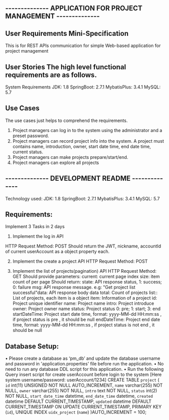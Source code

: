 ## -------------- APPLICATION FOR PROJECT MANAGEMENT --------------  ## 
## User Requirements Mini-Specification  
This is for REST APIs communication for simple Web-based application  for project management

## User Stories The high level functional requirements are as follows. 
System Requirements
JDK: 1.8
SpringBoot: 2.7.1
MybatisPlus: 3.4.1
MySQL: 5.7

## Use Cases
The use cases just helps to comprehend the requirements.
1. Project managers can log in to the system using the administrator and a preset password.
2. Project managers can record project info into the system.
A project must contains name, introduction, owner, start date time, end date time, current status.
3. Project managers can make projects prepare/start/end.
4. Project managers can explore all projects

## -------------- DEVELOPMENT README --------------  ## 
Technology used:
JDK: 1.8
SpringBoot: 2.7.1
MybatisPlus: 3.4.1
MySQL: 5.7

## Requirements:
Implement 3 Tasks in 2 days
1. Implement the log in API

HTTP Request Method: POST
Should return the JWT, nickname, accountId of current userAccount as a object property each.

2. Implement the create a project API
HTTP Request Method: POST

3. Implement the list of projects(pagination) API
HTTP Request Method: GET
Should provide parameters:
current: current page index
size: item count of per page
Should return:
state: API response status, 1: success; 0: failure
msg: API response message. e.g: "Get project list successful"data: API response body data
total: Count of projects
list:: List of projects, each item is a object
item: Information of a project
id: Project unique identifier
name: Project name
intro: Project introduce
owner: Project owner name
status: Project status 0: pre; 1: start; 3: end
startDateTime: Project start date time, format: yyyy-MM-dd HH:mm:ss , if
project status is pre , it should be null
endDateTime: Project end date time, format: yyyy-MM-dd HH:mm:ss , if
project status is not end , it should be null

## Database Setup:
• Please create a database as ‘pm_db’ and update the database username and password in 'application.properties' file before run the application.
• No need to run any database DDL script for this application.
• Run the following Query insert script for create userAccount before login to the system [Here system username/password: userAccount/1234]
CREATE TABLE `project` (
    `id`      int(11) UNSIGNED NOT NULL AUTO_INCREMENT,
    `name`    varchar(255) NOT NULL,
    `owner`   varchar(255) NOT NULL,
    `intro`   text NOT NULL,
    `status`  int(2) NOT NULL,
    `start_date_time` datetime,
    `end_date_time` datetime,
    `created` datetime  DEFAULT CURRENT_TIMESTAMP,
    `updated` datetime DEFAULT CURRENT_TIMESTAMP ON UPDATE CURRENT_TIMESTAMP,
    PRIMARY KEY (`id`),
    UNIQUE INDEX `uidx_project` (`name`)
)AUTO_INCREMENT = 100;
